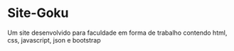 # Site-Goku
Um site desenvolvido para faculdade em forma de trabalho contendo html, css, javascript, json e bootstrap
